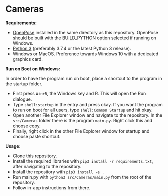 # Cameras

**Requirements:**

* [OpenPose](https://github.com/CMU-Perceptual-Computing-Lab/openpose.git "OpenPose GitHub Repository") installed in the same directory as this repository. OpenPose should be built with the BUILD_PYTHON option selected if running on Windows.
* [Python 3](https://www.python.org/downloads/ "Python Download") (preferably 3.7.4 or the latest Python 3 release).
* Windows or MacOS. Preference towards Windows 10 with a dedicated graphics card.


**Run on Boot on Windows:**

In order to have the program run on boot, place a shortcut to the program in the startup folder.
* First press `Win+R`, the Windows key and R. This will open the Run dialogue.
* Type `shell:startup` in the entry and press okay. If you want the program to run on boot for all users, type `shell:Common Startup` and hit okay.
* Open another File Explorer window and navigate to the repository. In the `src/Cameras` folder there is the program `main.py`. Right click this and choose copy.
* Finally, right click in the other File Explorer window for startup and choose paste shortcut.


**Usage:**

* Clone this repository.
* Install the required libraries with `pip3 install -r requirements.txt`, after navigating to the repository.
* Install the repository with `pip3 install -e .`
* Run main.py with `python3 src/Cameras/main.py` from the root of the repository.
* Follow in-app instructions from there.

